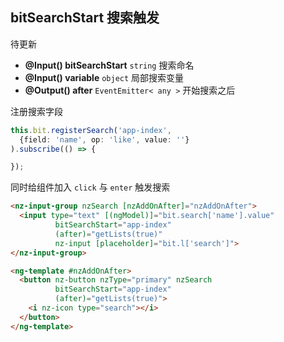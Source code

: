 ## bitSearchStart 搜索触发

待更新

- **@Input() bitSearchStart** `string` 搜索命名
- **@Input() variable** `object` 局部搜索变量
- **@Output() after** `EventEmitter< any >` 开始搜索之后

注册搜索字段

```typescript
this.bit.registerSearch('app-index', 
  {field: 'name', op: 'like', value: ''}
).subscribe(() => {

});
```

同时给组件加入 `click` 与 `enter` 触发搜索

```html
<nz-input-group nzSearch [nzAddOnAfter]="nzAddOnAfter">
  <input type="text" [(ngModel)]="bit.search['name'].value"
          bitSearchStart="app-index"
          (after)="getLists(true)"
          nz-input [placeholder]="bit.l['search']">
</nz-input-group>

<ng-template #nzAddOnAfter>
  <button nz-button nzType="primary" nzSearch
          bitSearchStart="app-index"
          (after)="getLists(true)">
    <i nz-icon type="search"></i>
  </button>
</ng-template>
```